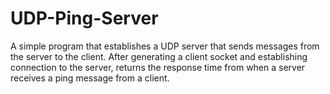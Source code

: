 # UDP-Ping-Server

A simple program that establishes a UDP server that sends messages from the server to the client. After generating
a client socket and establishing connection to the server, returns the response time from when a server receives a 
ping message from a client.
